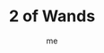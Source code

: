 ---
# basics
title     		 : "2 of Wands"
token					 : 'wands-02'
card_type			 : '' # major, minor, court
layout				 : "tarot-card"
author    		 : 'me'
one_liner 		 : "Conflict, decision, option, individuality"
alt_names			 : ['Dominion', 'Success']
images				 : ['/assets/images/tarot/rws/rw-wands-02.jpg']
keywords			 : ['conflict', 'decision', 'option', 'individuality']
url						 : 'tarot/cards/wands-02'
aliases				 : []

# password: 'foolish journey'
dropbox				 : ''

meaning_light  : "Having a choice. Offering or being offered an option. Seeing the value of another person’s approach. Understanding there’s more than one way to “skin a cat.” Successfully doing more than one thing at a time. Being empowered to make a choice."

meaning_shadow : "Misrepresenting your intentions. Doing one thing while desiring another. Changing course mid-stream for no good reason. Refusing to change your goal even when pursuing it no longer makes sense. Disregarding the input of others."

# more detail
correspondence_planet 			: "Mars"
correspondence_astrological : "Aries"
correspondence_story 				: "The main character is confronted with an alternative goal."
correspondence_affirmation  : "With my goals in mind, I make confident choices."

advice_relationships 	 : "To what extent does everyone involved in your situation want the same thing? The actions people take reveal their true inclinations. To gain insight into the goals of others, study what they do. Are their actions in line with their stated goals? Are yours?"

advice_work 					 : "No one can serve two masters. Before proceeding, determine exactly how much authority you have in this matter. In addition, it’s time to decide which “To Do” items move you closer to your personal goals…and which ones are merely consuming your limited time and energy."

advice_spirituality 	 : "Others will have their opinions, but ultimately, you must decide what spiritual practices are right for you. Speak your mind and share your own views with courage and honesty. Answering the call of Spirit may dictate taking the road less traveled by."

advice_personal_growth : "While others become slaves to fashion and convention, you should work to express yourself. What sets you apart? What makes you unique? These are qualities worth celebrating. Rather than give in to brow-beating and peer pressure, set your own standards in all things."

advice_fortune_telling : "Beware false friends. Don’t be mealy-mouthed; say what you think and do what you want to do."

questions	: ["If you could hold the world in your hands, would this help you make a better decision?", "In a conflict, how do you decide who wins?", "What values govern your decision-making process?", "What choice will you make if you make no choice at all?"]

# referenced in the symbols.toml data file
symbols	  : ['2', 'wands', 'bolted-wand', 'red-roses-and-white-lilies', 'moment-of-choice', 'globe']

# metadata
suppress_topnav : true
related_cards 	: []

---